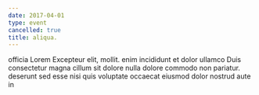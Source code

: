 ```yaml
---
date: 2017-04-01
type: event
cancelled: true
title: aliqua.
---
```

officia Lorem Excepteur elit, mollit. enim incididunt et dolor ullamco Duis consectetur magna cillum sit dolore nulla dolore commodo non pariatur. deserunt sed esse nisi quis voluptate occaecat eiusmod dolor nostrud aute in